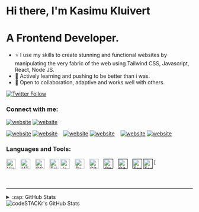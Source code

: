 # Hi there, I'm Kasimu Kluivert



# A Frontend Developer.

- ⭐️ I use my skills to create stunning and functional websites by manipulating the very fabric of the web using Tailwind CSS, Javascript, React, Node JS.
- 🌱 Actively learning and pushing to be better than i was.
- 👯 Open to collaboration, adaptive and works well with others.


[![Twitter Follow](https://img.shields.io/twitter/follow/kluivstar?color=1DA1F2&logo=twitter&style=for-the-badge)](https://twitter.com/intent/follow?original_referer=https%3A%2F%2Fgithub.com%2FcodeSTACKr&screen_name=kluivstar)

### Connect with me:

[![website](./img/globe-light.svg)](https://denzcoder.netlify.app#gh-light-mode-only)
[![website](./img/globe-dark.svg)](https://denzcoder.netlify.app#gh-dark-mode-only)
&nbsp;&nbsp;

[![website](./img/twitter-light.svg)](https://twitter.com/kluivstar#gh-light-mode-only)
[![website](./img/twitter-dark.svg)](https://twitter.com/kluivstar#gh-dark-mode-only)
&nbsp;&nbsp;
[![website](./img/linkedin-light.svg)](www.linkedin.com/in/kluivert-kasimu#gh-light-mode-only)
[![website](./img/linkedin-dark.svg)](www.linkedin.com/in/kluivert-kasimu#gh-dark-mode-only)
&nbsp;&nbsp;
[![website](./img/instagram-light.svg)](https://instagram.com/kluivstar#gh-light-mode-only)
[![website](./img/instagram-dark.svg)](https://instagram.com/kluivstar#gh-dark-mode-only)

### Languages and Tools:

<img align="left" alt="Visual Studio Code" width="26px" src="https://cdn.jsdelivr.net/gh/devicons/devicon/icons/vscode/vscode-original.svg" style="padding-right:10px;" />
<img align="left" alt="HTML5" width="26px" src="https://cdn.jsdelivr.net/gh/devicons/devicon/icons/html5/html5-original.svg" style="padding-right:10px;" />
<img align="left" alt="CSS3" width="26px" src="https://cdn.jsdelivr.net/gh/devicons/devicon/icons/css3/css3-original.svg" style="padding-right:10px;" />
<img align="left" alt="Tailwind CSS" width="26px"src="https://cdn.jsdelivr.net/gh/devicons/devicon/icons/tailwindcss/tailwindcss-plain.svg" />

<img align="left" alt="JavaScript" width="26px" src="https://cdn.jsdelivr.net/gh/devicons/devicon/icons/javascript/javascript-original.svg" style="padding-right:10px;" />
<img align="left" alt="React" width="26px" src="https://cdn.jsdelivr.net/gh/devicons/devicon/icons/react/react-original.svg" style="padding-right:10px;" />


<!-- <img align="left" alt="Node.js" width="26px" src="https://cdn.jsdelivr.net/gh/devicons/devicon/icons/nodejs/nodejs-original.svg" style="padding-right:10px;" />


<!-- [<img align="left" alt="MongoDB" width="26px" src="https://cdn.jsdelivr.net/gh/devicons/devicon/icons/mongodb/mongodb-original.svg" style="padding-right:10px;" />][webdevplaylist]
[<img align="left" alt="MySQL" width="26px" src="https://cdn.jsdelivr.net/gh/devicons/devicon/icons/mysql/mysql-original.svg" style="padding-right:10px;" />][webdevplaylist] -->

[<img align="left" alt="Git" width="26px" src="https://cdn.jsdelivr.net/gh/devicons/devicon/icons/git/git-original.svg" style="padding-right:10px;" />
[<img align="left" alt="GitHub" width="26px" src="https://user-images.githubusercontent.com/3369400/139447912-e0f43f33-6d9f-45f8-be46-2df5bbc91289.png" style="padding-right:10px;" />]()
[<img align="left" alt="GitHub" width="26px" src="https://user-images.githubusercontent.com/3369400/139448065-39a229ba-4b06-434b-bc67-616e2ed80c8f.png" style="padding-right:10px;" />]()
[<img align="left" alt="Terminal" width="26px" src="./img/terminal-light.svg" />]()
[<img align="left" alt="Terminal" width="26px" src="./img/terminal-dark.svg" />]()

<br />
<br />

---




<details>
  <summary>:zap: GitHub Stats<summary>

  <img align="left" alt="codeSTACKr's GitHub Stats" src="https://github-readme-stats.vercel.app/api?username=denzcoder&show_icons=true&hide_border=false&title_color=ff652f&icon_color=FFE400&bg_color=09131B&text_color=ffffff&border_color=0c1a25" />

</details>

[website]: https://denzcoder.netlify.app

[twitter]: https://twitter.com/kluivstar

[instagram]: https://instagram.com/kluivstar
[linkedin]: www.linkedin.com/in/kluivert-kasimu
